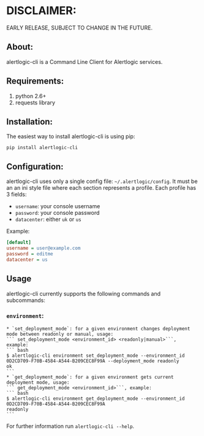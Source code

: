 # DISCLAIMER:
EARLY RELEASE, SUBJECT TO CHANGE IN THE FUTURE.

## About:

alertlogic-cli is a Command Line Client for Alertlogic services.

## Requirements:

1. python 2.6+
1. requests library

## Installation:

The easiest way to install alertlogic-cli is using pip:

```pip install alertlogic-cli```

## Configuration:

alertlogic-cli uses only a single config file: `~/.alertlogic/config`.
It must be an an ini style file where each section represents a profile.
Each profile has 3 fields:

* `username`: your console username
* `password`: your console password
* `datacenter`: either `uk` or `us`

Example:

``` ini
[default]
username = user@example.com
password = editme
datacenter = us
```

## Usage

alertlogic-cli currently supports the following commands and subcommands:

### `environment`:
    * `set_deployment_mode`: for a given environment changes deployment mode between readonly or manual, usage:
    ``` set_deployment_mode <environment_id> <readonly|manual>```, example:
    ``` bash
    $ alertlogic-cli environment set_deployment_mode --environment_id 0D2CD709-F70B-4584-A544-B209CEC8F99A --deployment_mode readonly
    ok
    ```
    * `get_deployment_mode`: for a given environment gets current deployment mode, usage:
    ``` get_deployment_mode <environment_id>```, example:
    ``` bash
    $ alertlogic-cli environment get_deployment_mode --environment_id 0D2CD709-F70B-4584-A544-B209CEC8F99A
    readonly
    ```

For further information run `alertlogic-cli --help`.